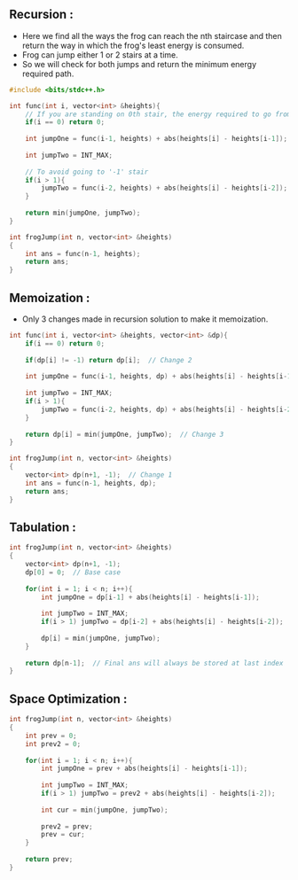 ## Recursion :

- Here we find all the ways the frog can reach the nth staircase and then return the way in which the frog's least energy is consumed.
- Frog can jump either 1 or 2 stairs at a time.
- So we will check for both jumps and return the minimum energy required path.

```cpp
#include <bits/stdc++.h>

int func(int i, vector<int> &heights){
    // If you are standing on 0th stair, the energy required to go from 0 to 0 stair is 0
    if(i == 0) return 0;
    
    int jumpOne = func(i-1, heights) + abs(heights[i] - heights[i-1]);
    
    int jumpTwo = INT_MAX;
    
    // To avoid going to '-1' stair
    if(i > 1){
        jumpTwo = func(i-2, heights) + abs(heights[i] - heights[i-2]);
    }
    
    return min(jumpOne, jumpTwo);
}

int frogJump(int n, vector<int> &heights)
{
    int ans = func(n-1, heights);
    return ans;
}
```

## Memoization :

- Only 3 changes made in recursion solution to make it memoization.

```cpp
int func(int i, vector<int> &heights, vector<int> &dp){
    if(i == 0) return 0;
    
    if(dp[i] != -1) return dp[i];  // Change 2
    
    int jumpOne = func(i-1, heights, dp) + abs(heights[i] - heights[i-1]);
    
    int jumpTwo = INT_MAX;
    if(i > 1){
        jumpTwo = func(i-2, heights, dp) + abs(heights[i] - heights[i-2]);
    }
    
    return dp[i] = min(jumpOne, jumpTwo);  // Change 3
}

int frogJump(int n, vector<int> &heights)
{
    vector<int> dp(n+1, -1);  // Change 1
    int ans = func(n-1, heights, dp);
    return ans;
}
```

## Tabulation :

```cpp
int frogJump(int n, vector<int> &heights)
{
    vector<int> dp(n+1, -1);  
    dp[0] = 0;  // Base case
    
    for(int i = 1; i < n; i++){
        int jumpOne = dp[i-1] + abs(heights[i] - heights[i-1]);
        
        int jumpTwo = INT_MAX;
        if(i > 1) jumpTwo = dp[i-2] + abs(heights[i] - heights[i-2]);
        
        dp[i] = min(jumpOne, jumpTwo);
    }
    
    return dp[n-1];  // Final ans will always be stored at last index
}
```

## Space Optimization :

```cpp
int frogJump(int n, vector<int> &heights)
{
    int prev = 0;  
    int prev2 = 0;
    
    for(int i = 1; i < n; i++){
        int jumpOne = prev + abs(heights[i] - heights[i-1]);
        
        int jumpTwo = INT_MAX;
        if(i > 1) jumpTwo = prev2 + abs(heights[i] - heights[i-2]);
        
        int cur = min(jumpOne, jumpTwo);
        
        prev2 = prev;
        prev = cur;
    }
    
    return prev;  
}
```
